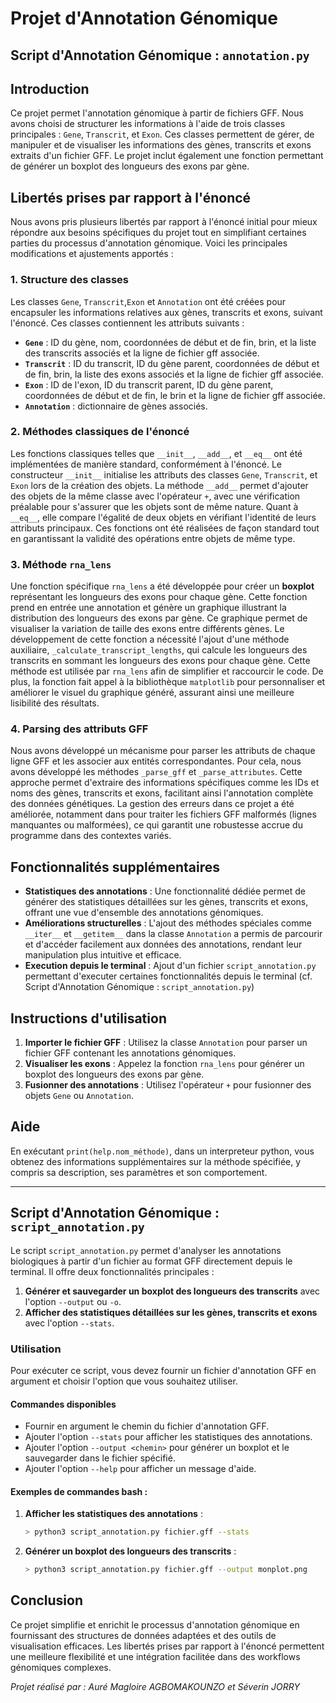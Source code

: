 # Projet d'Annotation Génomique

## Script d'Annotation Génomique : `annotation.py`

## Introduction

Ce projet permet l'annotation génomique à partir de fichiers GFF. Nous avons choisi de structurer les informations à l'aide de trois classes principales : `Gene`, `Transcrit`, et `Exon`. Ces classes permettent de gérer, de manipuler et de visualiser les informations des gènes, transcrits et exons extraits d'un fichier GFF. Le projet inclut également une fonction permettant de générer un boxplot des longueurs des exons par gène.

## Libertés prises par rapport à l'énoncé

Nous avons pris plusieurs libertés par rapport à l'énoncé initial pour mieux répondre aux besoins spécifiques du projet tout en simplifiant certaines parties du processus d'annotation génomique. Voici les principales modifications et ajustements apportés :

### 1. Structure des classes

Les classes `Gene`, `Transcrit`,`Exon` et `Annotation`  ont été créées pour encapsuler les informations relatives aux gènes, transcrits et exons, suivant l'énoncé. Ces classes contiennent les attributs suivants :
- **`Gene`** : ID du gène, nom, coordonnées de début et de fin, brin, et la liste des transcrits associés et la ligne de fichier gff associée.
- **`Transcrit`** : ID du transcrit, ID du gène parent, coordonnées de début et de fin, brin, la liste des exons associés et la ligne de fichier gff associée.
- **`Exon`** : ID de l'exon, ID du transcrit parent, ID du gène parent, coordonnées de début et de fin, le brin et la ligne de fichier gff associée.
- **`Annotation`** : dictionnaire de gènes associés.

### 2. Méthodes classiques de l'énoncé

Les fonctions classiques telles que `__init__`, `__add__`, et `__eq__` ont été implémentées de manière standard, conformément à l'énoncé. Le constructeur `__init__` initialise les attributs des classes `Gene`, `Transcrit`, et `Exon` lors de la création des objets. La méthode `__add__` permet d'ajouter des objets de la même classe avec l'opérateur `+`, avec une vérification préalable pour s'assurer que les objets sont de même nature. Quant à `__eq__`, elle compare l'égalité de deux objets en vérifiant l'identité de leurs attributs principaux. Ces fonctions ont été réalisées de façon standard tout en garantissant la validité des opérations entre objets de même type.

### 3. Méthode `rna_lens`

Une fonction spécifique `rna_lens` a été développée pour créer un **boxplot** représentant les longueurs des exons pour chaque gène. Cette fonction prend en entrée une annotation et génère un graphique illustrant la distribution des longueurs des exons par gène. Ce graphique permet de visualiser la variation de taille des exons entre différents gènes. Le développement de cette fonction a nécessité l'ajout d'une méthode auxiliaire, `_calculate_transcript_lengths`, qui calcule les longueurs des transcrits en sommant les longueurs des exons pour chaque gène. Cette méthode est utilisée par `rna_lens` afin de simplifier et raccourcir le code. De plus, la fonction fait appel à la bibliothèque `matplotlib` pour personnaliser et améliorer le visuel du graphique généré, assurant ainsi une meilleure lisibilité des résultats.

### 4. Parsing des attributs GFF

Nous avons développé un mécanisme pour parser les attributs de chaque ligne GFF et les associer aux entités correspondantes. Pour cela, nous avons développé les méthodes `_parse_gff` et `_parse_attributes`. Cette approche permet d'extraire des informations spécifiques comme les IDs et noms des gènes, transcrits et exons, facilitant ainsi l'annotation complète des données génétiques. La gestion des erreurs dans ce projet a été améliorée, notamment dans pour traiter les fichiers GFF malformés (lignes manquantes ou malformées), ce qui garantit une robustesse accrue du programme dans des contextes variés.

## Fonctionnalités supplémentaires

- **Statistiques des annotations** : Une fonctionnalité dédiée permet de générer des statistiques détaillées sur les gènes, transcrits et exons, offrant une vue d'ensemble des annotations génomiques. 
- **Améliorations structurelles** : L'ajout des méthodes spéciales comme `__iter__` et `__getitem__` dans la classe `Annotation` a permis de parcourir et d'accéder facilement aux données des annotations, rendant leur manipulation plus intuitive et efficace.
- **Execution depuis le terminal** : Ajout d'un fichier `script_annotation.py` permettant d'executer certaines fonctionnalités depuis le terminal (cf. Script d'Annotation Génomique : `script_annotation.py`)

## Instructions d'utilisation

1. **Importer le fichier GFF** : Utilisez la classe `Annotation` pour parser un fichier GFF contenant les annotations génomiques.
2. **Visualiser les exons** : Appelez la fonction `rna_lens` pour générer un boxplot des longueurs des exons par gène.
3. **Fusionner des annotations** : Utilisez l'opérateur `+` pour fusionner des objets `Gene` ou `Annotation`.

## Aide

En exécutant `print(help.nom_méthode)`, dans un interpreteur python, vous obtenez des informations supplémentaires sur la méthode spécifiée, y compris sa description, ses paramètres et son comportement.


---


## Script d'Annotation Génomique : `script_annotation.py`

Le script `script_annotation.py` permet d'analyser les annotations biologiques à partir d'un fichier au format GFF directement depuis le terminal. Il offre deux fonctionnalités principales :

1. **Générer et sauvegarder un boxplot des longueurs des transcrits** avec l'option `--output` ou `-o`.
2. **Afficher des statistiques détaillées sur les gènes, transcrits et exons** avec l'option `--stats`.

### Utilisation

Pour exécuter ce script, vous devez fournir un fichier d'annotation GFF en argument et choisir l'option que vous souhaitez utiliser.


#### Commandes disponibles

- Fournir en argument le chemin du fichier d'annotation GFF.
- Ajouter l'option `--stats` pour afficher les statistiques des annotations.
- Ajouter l'option `--output <chemin>` pour générer un boxplot et le sauvegarder dans le fichier spécifié.
- Ajouter l'option `--help` pour afficher un message d'aide.

#### Exemples de commandes bash :

1. **Afficher les statistiques des annotations** :
   ```bash
   > python3 script_annotation.py fichier.gff --stats

2. **Générer un boxplot des longueurs des transcrits** :
    ```bash
    > python3 script_annotation.py fichier.gff --output monplot.png


## Conclusion

Ce projet simplifie et enrichit le processus d'annotation génomique en fournissant des structures de données adaptées et des outils de visualisation efficaces. Les libertés prises par rapport à l'énoncé permettent une meilleure flexibilité et une intégration facilitée dans des workflows génomiques complexes.


_Projet réalisé par : Auré Magloire AGBOMAKOUNZO et Séverin JORRY_